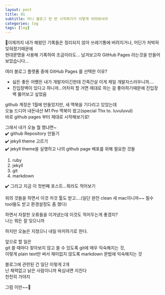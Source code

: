 ```yaml
---
layout: post
title: 01
subtitle: 아니 블로그 한 번 시작하기가 이렇게 어려워서야
categories: log
tags: [log]
---
```


📝이제까지 내가 해왔던 기록들은 정리되지 않아 쓰레기통에 버려지거나, 어딘가 처박혀 잊혀졌기때문에  
현대문명을 사용해 기록하여 조금이라도... 남겨보고자 GitHub Pages 라는것을 만들어보았습니다...

여러 블로그 플랫폼 중에 GitHub Pages 를 선택한 이유?  
 - 싫든 좋든 어쨌든 내가 개발자이긴한데 간죽간살 이게 제일 개발자스러우니까....  
 - 진입장벽이 있다고 하니까...어차피 할 거면 제대로 하는 걸 좋아하기때문에 진입장벽 뚫어보고 싶었음  

github 계정은 1월에 만들었지만, 새 맥북을 기다리고 있었는데  
오늘 드디어 내돈내산 M1 Pro 맥북이 왔고(special Thx to. luvuluvul)  
바로 github pages 부터 제대로 시작해보기로!

그래서 내가 오늘 뭘 했냐면~  
✔️  github Repository 만들기  
✔️  jekyll theme 고르기  
✔️  jekyll theme을 실행하고 나의 github page 배포를 위해 필요한 것들  
1. ruby
2. jekyll
3. git
4. markdown

✔️  그리고 지금 이 첫번째 포스트...뭐라도 적어보기  

위의 것들을 하면서 이것 저것 툴도 받고....(일단 완전 clean 새 mac이니까~~ 필수 tool들도 받고 환경설정도 좀 했다)

하면서 자잘한 오류들을 이겨냈는데 이것도 적어두는게 좋겠지?  
나는 뭐든 잘 잊으니까  

하지만 오늘은 지쳤으니 내일 마저하기로 한다.

앞으로 할 일은  
git 쓸 때마다 찾아보지 않고 쓸 수 있도록 git에 매우 익숙해지는 것,  
이렇게 plain text만 써서 재미없지 않도록 markdown 문법에 익숙해지는 것  

블로그에 관련된 건 일단 이렇게 2개  
난 체력없고 낡은 사람이니까 욕심내면 지친다  
천천히 가야지

그럼 이만~~🥲